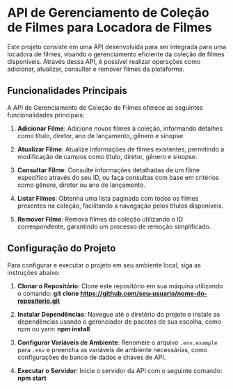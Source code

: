 # API de Gerenciamento de Coleção de Filmes para Locadora de Filmes

Este projeto consiste em uma API desenvolvida para ser integrada para uma locadora de filmes, visando o gerenciamento eficiente da coleção de filmes disponíveis. Através dessa API, é possível realizar operações como adicionar, atualizar, consultar e remover filmes da plataforma.

## Funcionalidades Principais

A API de Gerenciamento de Coleção de Filmes oferece as seguintes funcionalidades principais:

1. **Adicionar Filme**: Adicione novos filmes à coleção, informando detalhes como título, diretor, ano de lançamento, gênero e sinopse.

2. **Atualizar Filme**: Atualize informações de filmes existentes, permitindo a modificação de campos como título, diretor, gênero e sinopse.

3. **Consultar Filme**: Consulte informações detalhadas de um filme específico através do seu ID, ou faça consultas com base em critérios como gênero, diretor ou ano de lançamento.

4. **Listar Filmes**: Obtenha uma lista paginada com todos os filmes presentes na coleção, facilitando a navegação pelos títulos disponíveis.

5. **Remover Filme**: Remova filmes da coleção utilizando o ID correspondente, garantindo um processo de remoção simplificado.

## Configuração do Projeto

Para configurar e executar o projeto em seu ambiente local, siga as instruções abaixo:

1. **Clonar o Repositório**: Clone este repositório em sua máquina utilizando o comando:
   **git clone https://github.com/seu-usuario/nome-do-repositorio.git**

2. **Instalar Dependências**: Navegue até o diretório do projeto e instale as dependências usando o gerenciador de pacotes de sua escolha, como npm ou yarn:
   **npm install**

3. **Configurar Variáveis de Ambiente**: Renomeie o arquivo `.env.example` para `.env` e preencha as variáveis de ambiente necessárias, como configurações de banco de dados e chaves de API.

4. **Executar o Servidor**: Inicie o servidor da API com o seguinte comando:
   **npm start**
